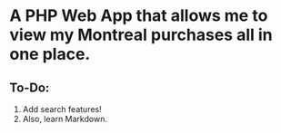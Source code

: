 # A PHP Web App that allows me to view my Montreal purchases all in one place.

## To-Do: 

1. Add search features!
2. Also, learn Markdown.
